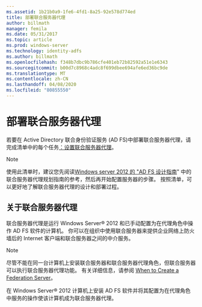 ```yaml
---
ms.assetid: 1b21b0a9-1fe6-4fd1-8a25-92e578d774ed
title: 部署联合服务器代理
author: billmath
manager: femila
ms.date: 05/31/2017
ms.topic: article
ms.prod: windows-server
ms.technology: identity-adfs
ms.author: billmath
ms.openlocfilehash: f348b7dbc9b786cfe401eb72b82592a51e1e6343
ms.sourcegitcommit: b00d7c8968c4adc8f699dbee694afe6ed36bc9de
ms.translationtype: MT
ms.contentlocale: zh-CN
ms.lasthandoff: 04/08/2020
ms.locfileid: "80855550"
---
```

# <a name="deploying-federation-server-proxies"></a>部署联合服务器代理

若要在 Active Directory 联合身份验证服务 \(AD FS\)中部署联合服务器代理，请完成清单中的每个任务[：设置联合服务器代理](Checklist--Setting-Up-a-Federation-Server-Proxy.md)。  
  
> [!NOTE]  
> 使用此清单时，建议您先阅读[Windows server 2012 的 "AD FS 设计指南](https://technet.microsoft.com/library/dd807036.aspx)" 中的联合服务器代理规划指南的参考，然后再开始配置服务器的步骤。 按照清单，可以更好地了解联合服务器代理的设计和部署过程。  
  
## <a name="about-federation-server-proxies"></a>关于联合服务器代理  
联合服务器代理是运行 Windows Server&reg; 2012 和已手动配置为在代理角色中操作 AD FS 软件的计算机。 你可以在组织中使用联合服务器来提供企业网络上防火墙后的 Internet 客户端和联合服务器之间的中介服务。  
  
> [!NOTE]  
> 尽管不能在同一台计算机上安装联合服务器和联合服务器代理角色，但联合服务器可以执行联合服务器代理功能。 有关详细信息，请参阅 [When to Create a Federation Server](https://technet.microsoft.com/library/dd807101.aspx)。  
  
在 Windows Server&reg; 2012 计算机上安装 AD FS 软件并将其配置为在代理角色中服务的操作使该计算机成为联合服务器代理。  
  

